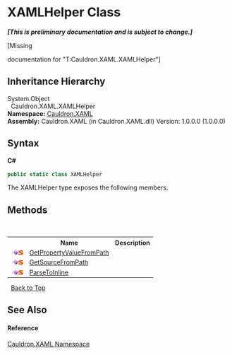 # XAMLHelper Class
 _**\[This is preliminary documentation and is subject to change.\]**_

\[Missing <summary> documentation for "T:Cauldron.XAML.XAMLHelper"\]


## Inheritance Hierarchy
System.Object<br />&nbsp;&nbsp;Cauldron.XAML.XAMLHelper<br />
**Namespace:**&nbsp;<a href="N_Cauldron_XAML">Cauldron.XAML</a><br />**Assembly:**&nbsp;Cauldron.XAML (in Cauldron.XAML.dll) Version: 1.0.0.0 (1.0.0.0)

## Syntax

**C#**<br />
``` C#
public static class XAMLHelper
```

The XAMLHelper type exposes the following members.


## Methods
&nbsp;<table><tr><th></th><th>Name</th><th>Description</th></tr><tr><td>![Public method](media/pubmethod.gif "Public method")![Static member](media/static.gif "Static member")</td><td><a href="M_Cauldron_XAML_XAMLHelper_GetPropertyValueFromPath">GetPropertyValueFromPath</a></td><td /></tr><tr><td>![Public method](media/pubmethod.gif "Public method")![Static member](media/static.gif "Static member")</td><td><a href="M_Cauldron_XAML_XAMLHelper_GetSourceFromPath">GetSourceFromPath</a></td><td /></tr><tr><td>![Public method](media/pubmethod.gif "Public method")![Static member](media/static.gif "Static member")</td><td><a href="M_Cauldron_XAML_XAMLHelper_ParseToInline">ParseToInline</a></td><td /></tr></table>&nbsp;
<a href="#xamlhelper-class">Back to Top</a>

## See Also


#### Reference
<a href="N_Cauldron_XAML">Cauldron.XAML Namespace</a><br />